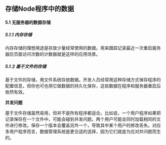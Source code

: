 ## 存储Node程序中的数据

#### 5.1 无服务器的数据存储

##### 5.1.1 内存存储

内存存储的理想用途是存放少量经常使用的数据。用来跟踪记录最近一次重启服务器后页面访问次数的计数器就是这样的应用场景。

##### 5.1.2 基于文件的存储

基于文件的存储，用文件系统存放数据。开发人员经常用这种存储方式保存程序的配置信息，但你也可也用它做数据的持久化保存，这些数据在程序和服务器重启后依然有效。

**并发问题**

基于文件存储虽然易用，但并不是所有程序都适合。比如说，一个用户程序如果把记录保存在一个文件中，可能会碰到并发问题。两个用户可能会同时加载相同的文件进行修改。保存一个版本会覆盖另外一个，导致其中某个用户的修改丢失。对应多用户程序而言，数据管理系统是更合适的选择，因为它们就是为应对并问题而生的。

